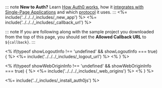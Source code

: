 ::: note
**New to Auth?** Learn [How Auth0 works](/overview), how it [integrates with Single-Page Applications](/architecture-scenarios/application/spa-api) and which [protocol](/flows/concepts/implicit) it uses.
:::
<%= include('../../../_includes/_new_app') %>
<%= include('../../../_includes/_callback_url') %>

::: note
If you are following along with the sample project you downloaded from the top of this page, you should set the **Allowed Callback URL** to `${callback}`.
:::

<% if(typeof showLogoutInfo !== 'undefined' && showLogoutInfo === true) { %>
<%= include('../../../_includes/_logout_url') %>
<% } %>

<% if(typeof showWebOriginInfo !== 'undefined' && showWebOriginInfo === true) { %>
<%= include('../../../_includes/_web_origins') %>
<% } %>

<%= include('../_includes/_install_auth0js') %>
